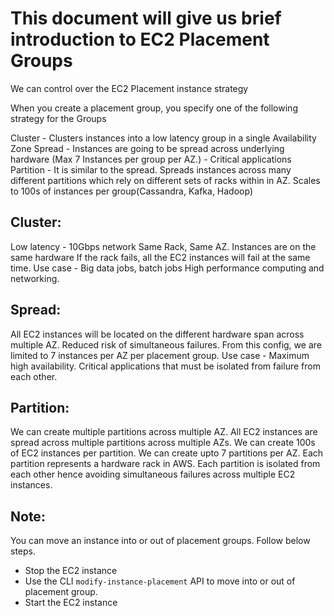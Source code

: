 # This document will give us brief introduction to EC2 Placement Groups
We can control over the EC2 Placement instance strategy

When you create a placement group, you specify one of the following strategy
for the Groups

  Cluster - Clusters instances into a low latency group in a single Availability Zone
  Spread - Instances are going to be spread across underlying hardware (Max 7 Instances
           per group per AZ.) - Critical applications
  Partition - It is similar to the spread. Spreads instances across many different
              partitions which rely on different sets of racks within in AZ.
              Scales to 100s of instances per group(Cassandra, Kafka, Hadoop)

## Cluster:
  Low latency - 10Gbps network
  Same Rack, Same AZ.
  Instances are on the same hardware
  If the rack fails, all the EC2 instances will fail at the same time.
  Use case - Big data jobs, batch jobs
  High performance computing and networking.

## Spread:
  All EC2 instances will be located on the different hardware span across multiple AZ.
  Reduced risk of simultaneous failures.
  From this config, we are limited to 7 instances per AZ per placement group.
  Use case - Maximum high availability. Critical applications that must be isolated
            from failure from each other.

## Partition:
  We can create multiple partitions across multiple AZ.
  All EC2 instances are spread across multiple partitions across multiple AZs.
  We can create 100s of EC2 instances per partition.
  We can create upto 7 partitions per AZ.
  Each partition represents a hardware rack in AWS.
  Each partition is isolated from each other hence avoiding simultaneous failures
  across multiple EC2 instances.

## Note:

You can move an instance into or out of placement groups. Follow below steps.

- Stop the EC2 instance
- Use the CLI `modify-instance-placement` API to move into or out of placement group.
- Start the EC2 instance